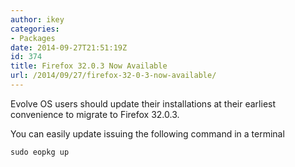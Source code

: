 ```yaml
---
author: ikey
categories:
- Packages
date: 2014-09-27T21:51:19Z
id: 374
title: Firefox 32.0.3 Now Available
url: /2014/09/27/firefox-32-0-3-now-available/
---
```


Evolve OS users should update their installations at their earliest convenience to migrate to Firefox 32.0.3.
<!-- more -->
You can easily update issuing the following command in a terminal

```
sudo eopkg up
```